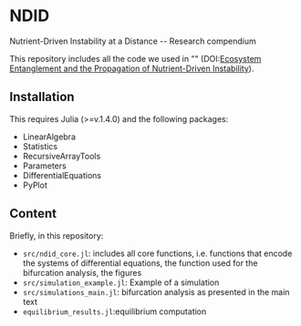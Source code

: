 # NDID
Nutrient-Driven Instability at a Distance -- Research compendium

This repository includes all the code we used in "" (DOI:[Ecosystem Entanglement and the Propagation of Nutrient-Driven Instability](https://doi.org/10.1101/2020.04.20.050302)).

## Installation

This requires Julia (>=v.1.4.0) and the following packages:

- LinearAlgebra
- Statistics
- RecursiveArrayTools
- Parameters
- DifferentialEquations
- PyPlot


## Content

Briefly, in this repository:

- `src/ndid_core.jl`: includes all core functions, i.e. functions that encode the systems of differential equations, the function used for the bifurcation analysis, the figures
- `src/simulation_example.jl`: Example of a simulation
- `src/simulations_main.jl`: bifurcation analysis as presented in the main text
- `equilibrium_results.jl`:equilibrium computation